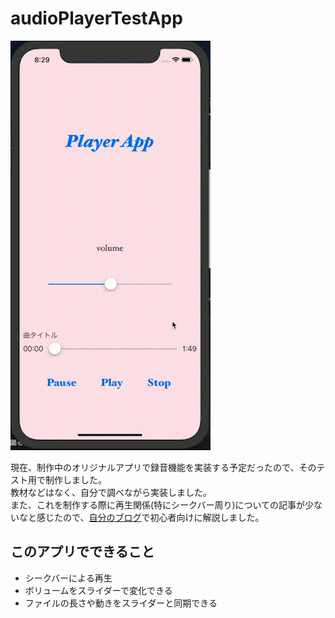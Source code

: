 
# audioPlayerTestApp

![demo](https://github.com/amaocha-first/audioPlayerTestApp/blob/media/audioPlayerTestAppDemo.gif)

現在、制作中のオリジナルアプリで録音機能を実装する予定だったので、そのテスト用で制作しました。  
教材などはなく、自分で調べながら実装しました。  
また、これを制作する際に再生関係(特にシークバー周り)についての記事が少ないなと感じたので、[自分のブログ](https://amaocha.net/uncategorized/swift-player-app/)で初心者向けに解説しました。

## このアプリでできること
* シークバーによる再生
* ボリュームをスライダーで変化できる
* ファイルの長さや動きをスライダーと同期できる

